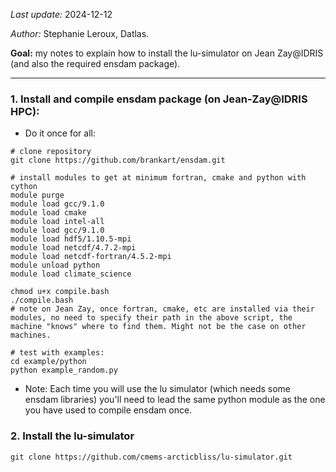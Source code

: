 _Last update:_ 2024-12-12

_Author:_ Stephanie Leroux, Datlas.

__Goal:__ my notes to explain how to install the lu-simulator on Jean Zay@IDRIS (and also the required ensdam package).

---

### 1. Install  and compile ensdam package (on Jean-Zay@IDRIS HPC): 

* Do it once for all:
```
# clone repository
git clone https://github.com/brankart/ensdam.git

# install modules to get at minimum fortran, cmake and python with cython
module purge
module load gcc/9.1.0
module load cmake
module load intel-all
module load gcc/9.1.0
module load hdf5/1.10.5-mpi
module load netcdf/4.7.2-mpi
module load netcdf-fortran/4.5.2-mpi
module unload python
module load climate_science

chmod u+x compile.bash
./compile.bash
# note on Jean Zay, once fortran, cmake, etc are installed via their modules, no need to specify their path in the above script, the machine "knows" where to find them. Might not be the case on other machines.

# test with examples:
cd example/python
python example_random.py
```
* Note: Each time you will use the lu simulator (which needs some ensdam libraries) you'll need to lead the same python module as the one you have used to compile ensdam once.

### 2. Install the lu-simulator
```
git clone https://github.com/cmems-arcticbliss/lu-simulator.git
```

